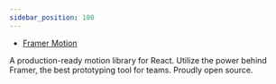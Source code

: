 ```yaml
---
sidebar_position: 100
---
```


- [Framer Motion](https://www.framer.com/motion/)

A production-ready motion library for React. Utilize the power behind Framer, the best prototyping tool for teams. Proudly open source.